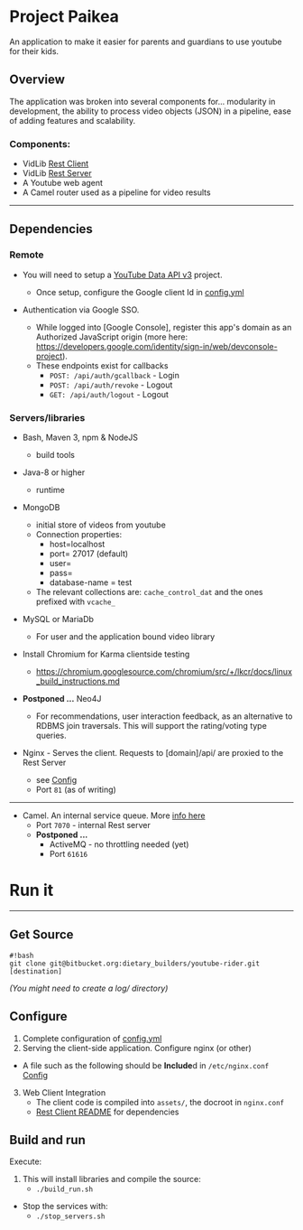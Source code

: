 # Project Paikea 

An application to make it easier for parents and guardians to use youtube for their kids.

## Overview

The application was broken into several components for... modularity in development, the ability to process video objects (JSON) in a pipeline, ease of adding features and scalability.

### Components:
 
  - VidLib [Rest Client](VidLib_RestClient/README.md)
  - VidLib [Rest Server](VidLib_RestServices/README.md)
  - A Youtube web agent
  - A Camel router used as a pipeline for video results
 
_____

## Dependencies

### Remote

 + You will need to setup a [YouTube Data API v3](https://console.developers.google.com/apis/) project.
	- Once setup, configure the Google client Id in [config.yml](VidLib_RestServices/config.yml)

 + Authentication via Google SSO.
	- While logged into [Google Console], register this app's domain as an Authorized JavaScript origin (more here: https://developers.google.com/identity/sign-in/web/devconsole-project).
	- These endpoints exist for callbacks
		- `POST: /api/auth/gcallback`	- Login
		- `POST: /api/auth/revoke`		- Logout
		- `GET: /api/auth/logout`		- Logout

### Servers/libraries

 + Bash, Maven 3, npm & NodeJS
	- build tools
 + Java-8 or higher
 	- runtime
 + MongoDB
 	- initial store of videos from youtube
 	- Connection properties:
 		- host=localhost
 		- port= 27017 (default)
 		- user=
 		- pass=
 		- database-name = test
 	- The relevant collections are: `cache_control_dat` and the ones prefixed with `vcache_`
 + MySQL or MariaDb
 	- For user and the application bound video library
 + Install Chromium for Karma clientside testing
 	- https://chromium.googlesource.com/chromium/src/+/lkcr/docs/linux_build_instructions.md
 		
 + **Postponed ...** Neo4J
 	- For recommendations, user interaction feedback, as an alternative to RDBMS join traversals. This will support the rating/voting type queries.

 + Nginx - Serves the client. Requests to [domain]/api/ are proxied to the Rest Server
	- see [Config](httpd_conf/nginx.conf)
	- Port `81` (as of writing)

------
 + Camel. An internal service queue. More [info here](VidLib_Youtube_pipes/README.md)
	- Port `7070` - internal Rest server
	- **Postponed ...**
		- ActiveMQ - no throttling needed (yet)
		- Port `61616`



# Run it
______


## Get Source
```
#!bash
git clone git@bitbucket.org:dietary_builders/youtube-rider.git [destination]
```
*(You might need to create a log/ directory)*

## Configure

1. Complete configuration of [config.yml](VidLib_RestServices/config.yml)
2. Serving the client-side application. Configure nginx (or other)
  -  A file such as the following should be **Include**d in `/etc/nginx.conf` [Config](httpd_conf/nginx.conf)
3. Web Client Integration 
     - The client code is compiled into `assets/`, the docroot in `nginx.conf`
     - [Rest Client README](VidLib_RestClient/README.md) for dependencies

## Build and run
Execute:

 1. This will install libraries and compile the source:
 	- `./build_run.sh`
 + Stop the services with:
	- `./stop_servers.sh`